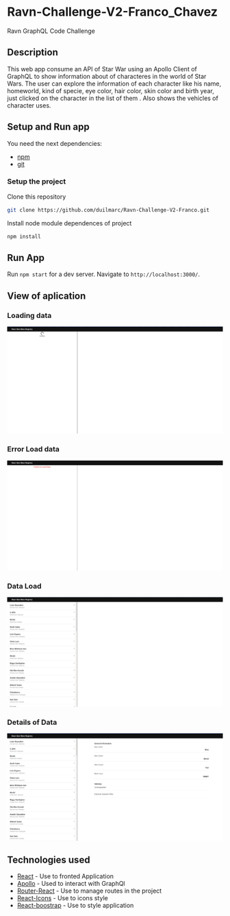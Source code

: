 # Ravn-Challenge-V2-Franco_Chavez
Ravn GraphQL Code Challenge

## Description

This web app consume an API of Star War using an Apollo Client of GraphQL to show information about of characteres in the world of Star Wars. 
The user can explore the information of each character like his name, homeworld, kind of specie, eye color, hair color, skin color and birth year, just clicked on the character in the list of them . Also shows the vehicles of character uses.

## Setup and Run app
 
You need the next dependencies:
* [npm](https://www.npmjs.com/)
* [git](https://git-scm.com/) 

### Setup the project 

Clone this repository 
``` bash 
git clone https://github.com/duilmarc/Ravn-Challenge-V2-Franco.git
```
Install node module dependences of project 
``` bash
npm install 
```

## Run App

Run `npm start` for a dev server. Navigate to `http://localhost:3000/`.

## View of aplication

### Loading data 
![Loading Dada](https://github.com/duilmarc/Ravn-Challenge-V2-Franco/blob/main/captures/loading.png)
### Error Load data
![Error when data was loading](https://github.com/duilmarc/Ravn-Challenge-V2-Franco/blob/main/captures/error.png)
### Data Load
![List of Characters](https://github.com/duilmarc/Ravn-Challenge-V2-Franco/blob/main/captures/listofCharacters.png)
### Details of Data
![Details of Characters](https://github.com/duilmarc/Ravn-Challenge-V2-Franco/blob/main/captures/detailInfo.png)

## Technologies used
* [React](https://es.reactjs.org/) - Use to fronted Application
* [Apollo](https://www.apollographql.com/docs/react/) - Used to interact with GraphQl
* [Router-React](https://reactrouter.com/) - Use to manage routes in the project
* [React-Icons](https://react-icons.github.io/react-icons) - Use to icons style
* [React-boostrap](https://react-bootstrap.github.io/) - Use to style application




